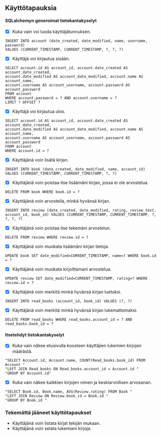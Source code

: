 ## Käyttötapauksia


#### SQLalchemyn generoimat tietokantakyselyt
- [x] Kuka vain voi luoda käyttäjätunnuksen.
```
INSERT INTO account (date_created, date_modified, name, username, password) 
VALUES (CURRENT_TIMESTAMP, CURRENT_TIMESTAMP, ?, ?, ?)
```
- [x] Käyttäjä voi kirjautua sisään.
```
SELECT account.id AS account_id, account.date_created AS account_date_created, 
account.date_modified AS account_date_modified, account.name AS account_name, 
account.username AS account_username, account.password AS account_password 
FROM account 
WHERE account.password = ? AND account.username = ?
LIMIT ? OFFSET ?
```
- [x] Käyttäjä voi kirjautua ulos.
```
SELECT account.id AS account_id, account.date_created AS account_date_created, 
account.date_modified AS account_date_modified, account.name AS account_name, 
account.username AS account_username, account.password AS account_password 
FROM account 
WHERE account.id = ?
```
- [x] Käyttäjänä voin lisätä kirjan.
```
INSERT INTO book (date_created, date_modified, name, account_id) 
VALUES (CURRENT_TIMESTAMP, CURRENT_TIMESTAMP, ?, ?)
```
- [x] Käyttäjänä voin poistaa itse lisäämäni kirjan, jossa ei ole arvostelua.
```
DELETE FROM book WHERE book.id = ?
```
- [x] Käyttäjänä voin arvostella, minkä hyvänsä kirjan.
```
INSERT INTO review (date_created, date_modified, rating, review_text, 
account_id, book_id) VALUES (CURRENT_TIMESTAMP, CURRENT_TIMESTAMP, ?, ?, ?, ?)
```
- [x] Käyttäjänä voin poistaa itse tekemäni arvostelun.
```
DELETE FROM review WHERE review.id = ?

```
- [x] Käyttäjänä voin muokata lisäämäni kirjan tietoja.
```
UPDATE book SET date_modified=CURRENT_TIMESTAMP, name=? WHERE book.id = ?

```
- [x] Käyttäjänä voin muokata kirjoittamani arvostelua.
```
UPDATE review SET date_modified=CURRENT_TIMESTAMP, rating=? WHERE review.id = ?
```
- [x] Käyttäjänä voin merkitä minkä hyvänsä kirjan luetuksi.
```
INSERT INTO read_books (account_id, book_id) VALUES (?, ?)
```
- [x] Käyttäjänä voin merkitä minkä hyvänsä kirjan lukemattomaksi.
```
DELETE FROM read_books WHERE read_books.account_id = ? AND read_books.book_id = ?
```
#### Itsetehdyt tietokantakyselyt
- [x] Kuka vain näkee etusivulla koosteen käyttäjien lukemien kirjojen määrästä.
```
"SELECT Account.id, Account.name, COUNT(Read_books.book_id) FROM Account "
"LEFT JOIN Read_books ON Read_books.account_id = Account.id "
"GROUP BY Account.id"
```
- [x] Kuka vain näkee kaikkien kirjojen nimen ja keskiarvollisen arvosanan.
```
"SELECT Book.id, Book.name, AVG(Review.rating) FROM Book "
"LEFT JOIN Review ON Review.book_id = Book.id "
"GROUP BY Book.id "
```
### Tekemättä jääneet käyttötapaukset
* Käyttäjänä voin listata kirjat tekijän mukaan.
* Käyttäjänä voin selata lukemiani kirjoja.
